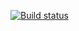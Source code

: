 [![Build status](https://ci.appveyor.com/api/projects/status/kl9x1qiug9ll0ntk?svg=true)](https://ci.appveyor.com/project/BezBzz/patterns2)
